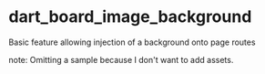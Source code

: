 # dart_board_image_background

Basic feature allowing injection of a background onto page routes


note: Omitting a sample because I don't want to add assets.
